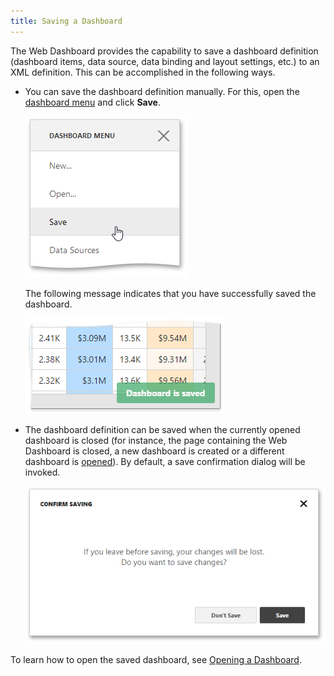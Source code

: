 ```yaml
---
title: Saving a Dashboard
---
```

The Web Dashboard provides the capability to save a dashboard definition (dashboard items, data source, data binding and layout settings, etc.) to an XML definition. This can be accomplished in the following ways.
* You can save the dashboard definition manually. For this, open the [dashboard menu](../../../dashboard-for-web/articles/web-dashboard-designer-mode/ui-elements/dashboard-menu.md) and click **Save**.
	
	![wdd-save-dashboard](../../images/Img122631.png)
	
	The following message indicates that you have successfully saved the dashboard.
	
	![wdd-dashboard-saved-message](../../images/Img125564.png)
* The dashboard definition can be saved when the currently opened dashboard is closed (for instance, the page containing the Web Dashboard is closed, a new dashboard is created or a different dashboard is [opened](../../../dashboard-for-web/articles/web-dashboard-designer-mode/opening-a-dashboard.md)). By default, a save confirmation dialog will be invoked.
	
	![wdd-save-chages-confirm-dialog](../../images/Img125634.png)

To learn how to open the saved dashboard, see [Opening a Dashboard](../../../dashboard-for-web/articles/web-dashboard-designer-mode/opening-a-dashboard.md).